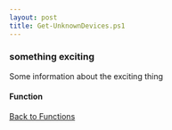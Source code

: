 ```yaml
---
layout: post
title: Get-UnknownDevices.ps1
---
```


### something exciting

Some information about the exciting thing

#### Function

<script async src="https://gist-it.appspot.com/github.com/BanterBoy/scripts-blog/blob/master/PowerShell/functions/Get-UnknownDevices.ps1"></script>

<a href="/menu/_pages/functions.html">Back to Functions</a>

